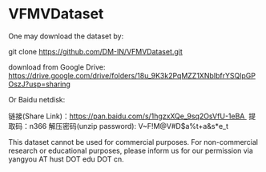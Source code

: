 # VFMVDataset

One may download the dataset by: 

git clone https://github.com/DM-IN/VFMVDataset.git


download from Google Drive: https://drive.google.com/drive/folders/18u_9K3k2PqMZZ1XNbIbfrYSQlpGPOszJ?usp=sharing

Or Baidu netdisk:

链接(Share Link)：https://pan.baidu.com/s/1hgzxXQe_9sq2OsVfU-1eBA   提取码：n366  解压密码(unzip password): V~F!M@V#D$a%t+a&s*e_t

This dataset cannot be used for commercial purposes. For non-commercial research or educational purposes, please inform us for our permission via yangyou AT hust DOT edu DOT cn.
